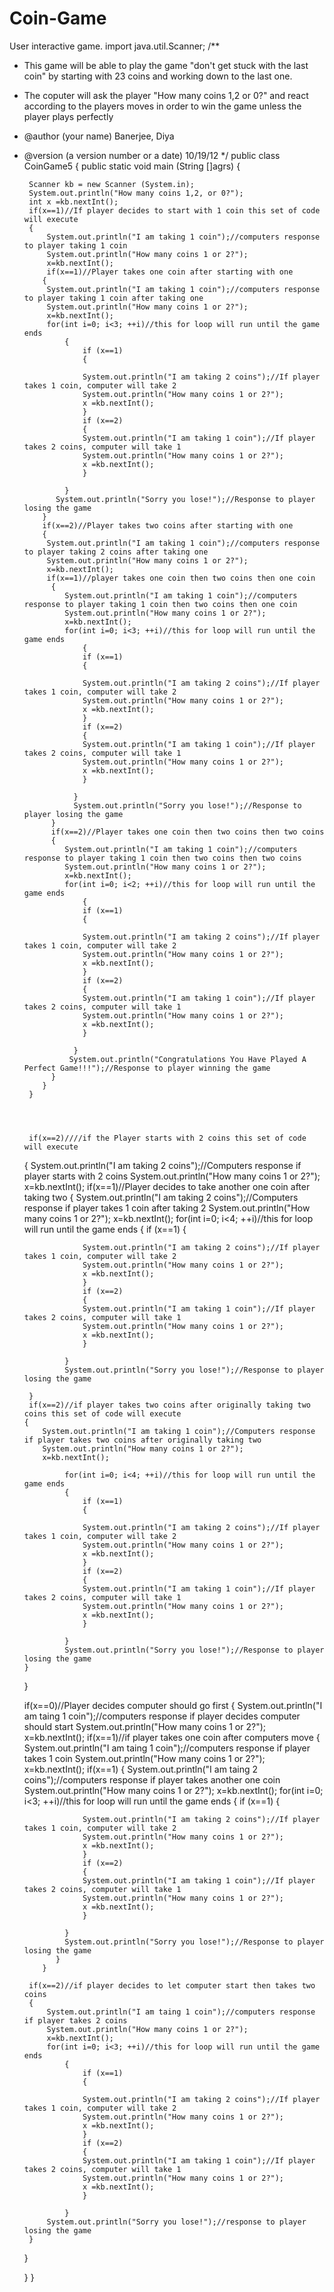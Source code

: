 Coin-Game
=========

User interactive game.
import java.util.Scanner;
/**
 * This game will be able to play the game "don't get stuck with the last coin" by starting with 23 coins and working down to the last one. 
 * The coputer will ask the player "How many coins 1,2 or 0?" and react according to the players moves in order to win the game unless the player plays perfectly
 * @author (your name) Banerjee, Diya
 * @version (a version number or a date) 10/19/12
 */
public class CoinGame5
{
     public static void main (String []agrs)
     {
     
        Scanner kb = new Scanner (System.in);
        System.out.println("How many coins 1,2, or 0?");
        int x =kb.nextInt();
        if(x==1)//If player decides to start with 1 coin this set of code will execute
        {
            System.out.println("I am taking 1 coin");//computers response to player taking 1 coin
            System.out.println("How many coins 1 or 2?");
            x=kb.nextInt();
            if(x==1)//Player takes one coin after starting with one
           {
            System.out.println("I am taking 1 coin");//computers response to player taking 1 coin after taking one
            System.out.println("How many coins 1 or 2?");
            x=kb.nextInt();
            for(int i=0; i<3; ++i)//this for loop will run until the game ends 
                {
                    if (x==1)
                    {
                 
                    System.out.println("I am taking 2 coins");//If player takes 1 coin, computer will take 2
                    System.out.println("How many coins 1 or 2?");
                    x =kb.nextInt();
                    }
                    if (x==2)
                    {
                    System.out.println("I am taking 1 coin");//If player takes 2 coins, computer will take 1
                    System.out.println("How many coins 1 or 2?");
                    x =kb.nextInt();
                    }
                    
                }
              System.out.println("Sorry you lose!");//Response to player losing the game
           }
           if(x==2)//Player takes two coins after starting with one
           {
            System.out.println("I am taking 1 coin");//computers response to player taking 2 coins after taking one
            System.out.println("How many coins 1 or 2?");
            x=kb.nextInt();
            if(x==1)//player takes one coin then two coins then one coin
             { 
                System.out.println("I am taking 1 coin");//computers response to player taking 1 coin then two coins then one coin
                System.out.println("How many coins 1 or 2?");
                x=kb.nextInt();
                for(int i=0; i<3; ++i)//this for loop will run until the game ends 
                    {
                    if (x==1)
                    {
                 
                    System.out.println("I am taking 2 coins");//If player takes 1 coin, computer will take 2
                    System.out.println("How many coins 1 or 2?");
                    x =kb.nextInt();
                    }
                    if (x==2)
                    {
                    System.out.println("I am taking 1 coin");//If player takes 2 coins, computer will take 1
                    System.out.println("How many coins 1 or 2?");
                    x =kb.nextInt();
                    }
                    
                  }
                  System.out.println("Sorry you lose!");//Response to player losing the game
             }
             if(x==2)//Player takes one coin then two coins then two coins
             {   
                System.out.println("I am taking 1 coin");//computers response to player taking 1 coin then two coins then two coins
                System.out.println("How many coins 1 or 2?");
                x=kb.nextInt();
                for(int i=0; i<2; ++i)//this for loop will run until the game ends 
                    {
                    if (x==1)
                    {
                 
                    System.out.println("I am taking 2 coins");//If player takes 1 coin, computer will take 2
                    System.out.println("How many coins 1 or 2?");
                    x =kb.nextInt();
                    }
                    if (x==2)
                    {
                    System.out.println("I am taking 1 coin");//If player takes 2 coins, computer will take 1
                    System.out.println("How many coins 1 or 2?");
                    x =kb.nextInt();
                    }
                    
                  }
                 System.out.println("Congratulations You Have Played A Perfect Game!!!");//Response to player winning the game
             }
           } 
        }
        
        
        
        
        if(x==2)////if the Player starts with 2 coins this set of code will execute
      {
          System.out.println("I am taking 2 coins");//Computers response if player starts with 2 coins
          System.out.println("How many coins 1 or 2?");
          x=kb.nextInt();
          if(x==1)//Player decides to take another one coin after taking two
        {
          System.out.println("I am taking 2 coins");//Computers response if player takes 1 coin after taking 2
          System.out.println("How many coins 1 or 2?");
          x=kb.nextInt();
          for(int i=0; i<4; ++i)//this for loop will run until the game ends 
                {
                    if (x==1)
                    {
                 
                    System.out.println("I am taking 2 coins");//If player takes 1 coin, computer will take 2
                    System.out.println("How many coins 1 or 2?");
                    x =kb.nextInt();
                    }
                    if (x==2)
                    {
                    System.out.println("I am taking 1 coin");//If player takes 2 coins, computer will take 1
                    System.out.println("How many coins 1 or 2?");
                    x =kb.nextInt();
                    }
                    
                }
                System.out.println("Sorry you lose!");//Response to player losing the game
            
        }
        if(x==2)//if player takes two coins after originally taking two coins this set of code will execute
       {
           System.out.println("I am taking 1 coin");//Computers response if player takes two coins after originally taking two
           System.out.println("How many coins 1 or 2?");
           x=kb.nextInt();
           
                for(int i=0; i<4; ++i)//this for loop will run until the game ends 
                {
                    if (x==1)
                    {
                 
                    System.out.println("I am taking 2 coins");//If player takes 1 coin, computer will take 2
                    System.out.println("How many coins 1 or 2?");
                    x =kb.nextInt();
                    }
                    if (x==2)
                    {
                    System.out.println("I am taking 1 coin");//If player takes 2 coins, computer will take 1
                    System.out.println("How many coins 1 or 2?");
                    x =kb.nextInt();
                    }
                    
                }
                System.out.println("Sorry you lose!");//Response to player losing the game
       }
    
    }
     
    
    
    if(x==0)//Player decides computer should go first
        {
            System.out.println("I am taing 1 coin");//computers response if player decides computer should start
            System.out.println("How many coins 1 or 2?");
            x=kb.nextInt();
            if(x==1)//if player takes one coin after computers move
           {
              System.out.println("I am taing 1 coin");//computers response if player takes 1 coin
              System.out.println("How many coins 1 or 2?");
              x=kb.nextInt();
               if(x==1)
              {
                  System.out.println("I am taing 2 coins");//computers response if player takes another one coin
                  System.out.println("How many coins 1 or 2?");
                  x=kb.nextInt();
                  for(int i=0; i<3; ++i)//this for loop will run until the game ends 
                {
                    if (x==1)
                    {
                 
                    System.out.println("I am taking 2 coins");//If player takes 1 coin, computer will take 2
                    System.out.println("How many coins 1 or 2?");
                    x =kb.nextInt();
                    }
                    if (x==2)
                    {
                    System.out.println("I am taking 1 coin");//If player takes 2 coins, computer will take 1
                    System.out.println("How many coins 1 or 2?");
                    x =kb.nextInt();
                    }
                    
                }
                System.out.println("Sorry you lose!");//Response to player losing the game
              }
           }
        
        if(x==2)//if player decides to let computer start then takes two coins
        {
            System.out.println("I am taing 1 coin");//computers response if player takes 2 coins
            System.out.println("How many coins 1 or 2?");
            x=kb.nextInt();
            for(int i=0; i<3; ++i)//this for loop will run until the game ends 
                {
                    if (x==1)
                    {
                 
                    System.out.println("I am taking 2 coins");//If player takes 1 coin, computer will take 2
                    System.out.println("How many coins 1 or 2?");
                    x =kb.nextInt();
                    }
                    if (x==2)
                    {
                    System.out.println("I am taking 1 coin");//If player takes 2 coins, computer will take 1
                    System.out.println("How many coins 1 or 2?");
                    x =kb.nextInt();
                    }
                    
                }
            System.out.println("Sorry you lose!");//response to player losing the game
        }
    }
    
        
    }
}



















